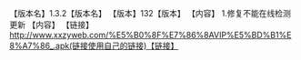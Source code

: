 【版本名】1.3.2【版本名】
【版本】132【版本】
【内容】
1.修复不能在线检测更新
【内容】
【链接】http://www.xxzyweb.com/%E5%B0%8F%E7%86%8AVIP%E5%BD%B1%E8%A7%86_.apk(链接使用自己的链接)【链接】
